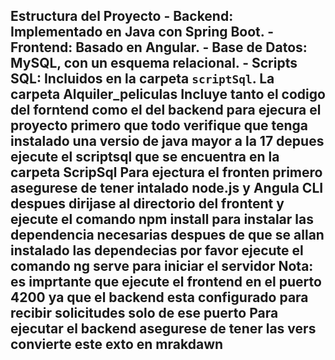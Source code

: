 ## Estructura del Proyecto - **Backend:** Implementado en Java con Spring Boot. - **Frontend:** Basado en Angular. - **Base de Datos:** MySQL, con un esquema relacional. - **Scripts SQL:** Incluidos en la carpeta `scriptSql`. La carpeta Alquiler_peliculas Incluye tanto el codigo del forntend como el del backend para ejecura el proyecto primero que todo verifique que tenga instalado una versio de java mayor a la 17 depues ejecute el scriptsql que se encuentra en la carpeta ScripSql Para ejectura el fronten primero asegurese de tener intalado node.js y Angula CLI despues dirijase al directorio del frontent y ejecute el comando npm install para instalar las dependencia necesarias despues de que se allan instalado las dependecias por favor ejecute el comando ng serve para iniciar el servidor Nota: es imprtante que ejecute el frontend en el puerto 4200 ya que el backend esta configurado para recibir solicitudes solo de ese puerto Para ejecutar el backend asegurese de tener las vers convierte este exto en mrakdawn



